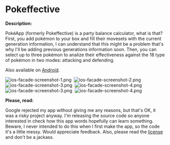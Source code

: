 Pokeffective
============

__Description:__

PokéApp (formerly Pokeffective) is a party balance calculator, what is that? First, you add pokémon to your box and fill their movesets with the current generation information, I can understand that this might be a problem that's why I'll be adding previous generations information soon. Then, you can select up to three pokémon to analize their effectiveness against the 18 type of pokémon in two modes: attacking and defending.

Also available on [Android](https://github.com/Ruenzuo/Pokeffective-Android).

![ios-facade-screenshot-1.png](https://dl.dropboxusercontent.com/u/12352209/GitHub/pokeffective-ios-screenshot-1.PNG)&nbsp;
![ios-facade-screenshot-2.png](https://dl.dropboxusercontent.com/u/12352209/GitHub/pokeffective-ios-screenshot-2.PNG)
![ios-facade-screenshot-3.png](https://dl.dropboxusercontent.com/u/12352209/GitHub/pokeffective-ios-screenshot-3.PNG)&nbsp;
![ios-facade-screenshot-4.png](https://dl.dropboxusercontent.com/u/12352209/GitHub/pokeffective-ios-screenshot-4.PNG)
![ios-facade-screenshot-3.png](https://dl.dropboxusercontent.com/u/12352209/GitHub/pokeffective-ios-screenshot-5.PNG)&nbsp;
![ios-facade-screenshot-4.png](https://dl.dropboxusercontent.com/u/12352209/GitHub/pokeffective-ios-screenshot-6.PNG)

__Please, read:__

Google rejected my app without giving me any reasons, but that's OK, it was a risky project anyway. I'm releasing the source code so anyone interested in check how this app words hopefully can learn something. Beware, I never intended to do this when I first make the app, so the code it's a little messy. Would appreciate feedback. Also, please read the [license](https://github.com/Ruenzuo/Pokeffective-iOS/blob/master/License) and don't be a jackass.
